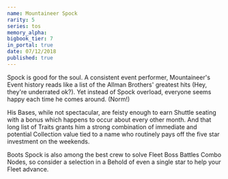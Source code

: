 ```yaml
---
name: Mountaineer Spock
rarity: 5
series: tos
memory_alpha:
bigbook_tier: 7
in_portal: true
date: 07/12/2018
published: true
---
```


Spock is good for the soul. A consistent event performer, Mountaineer's Event history reads like a list of the Allman Brothers' greatest hits (Hey, they're underrated ok?). Yet instead of Spock overload, everyone seems happy each time he comes around. (Norm!)

His Bases, while not spectacular, are feisty enough to earn Shuttle seating with a bonus which happens to occur about every other month. And that long list of Traits grants him a strong combination of immediate and potential Collection value tied to a name who routinely pays off the five star investment on the weekends. 

Boots Spock is also among the best crew to solve Fleet Boss Battles Combo Nodes, so consider a selection in a Behold of even a single star to help your Fleet advance.
